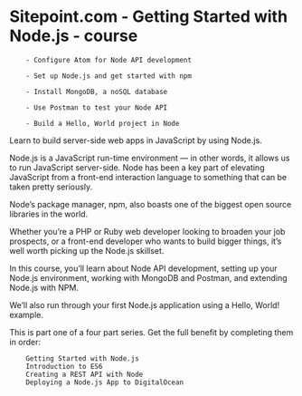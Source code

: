 # Sitepoint.com - Getting Started with Node.js - course

```
	- Configure Atom for Node API development

	- Set up Node.js and get started with npm

	- Install MongoDB, a noSQL database

	- Use Postman to test your Node API

	- Build a Hello, World project in Node
```

 Learn to build server-side web apps in JavaScript by using Node.js.

Node.js is a JavaScript run-time environment — in other words, it allows us to run JavaScript server-side. Node has been a key part of elevating JavaScript from a front-end interaction language to something that can be taken pretty seriously.

Node’s package manager, npm, also boasts one of the biggest open source libraries in the world.

Whether you’re a PHP or Ruby web developer looking to broaden your job prospects, or a front-end developer who wants to build bigger things, it’s well worth picking up the Node.js skillset.

In this course, you’ll learn about Node API development, setting up your Node.js environment, working with MongoDB and Postman, and extending Node.js with NPM.

We’ll also run through your first Node.js application using a Hello, World! example.

This is part one of a four part series. Get the full benefit by completing them in order:
```
    Getting Started with Node.js
    Introduction to ES6
    Creating a REST API with Node
    Deploying a Node.js App to DigitalOcean
```
